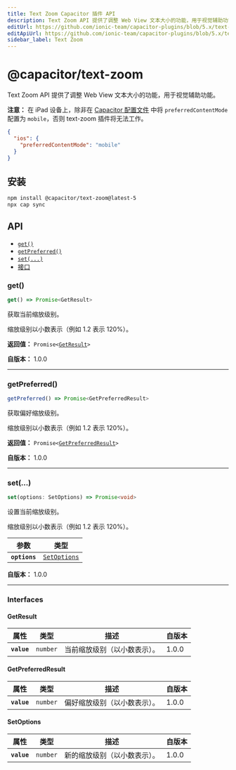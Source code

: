 ```yaml
---
title: Text Zoom Capacitor 插件 API
description: Text Zoom API 提供了调整 Web View 文本大小的功能，用于视觉辅助功能。
editUrl: https://github.com/ionic-team/capacitor-plugins/blob/5.x/text-zoom/README.md
editApiUrl: https://github.com/ionic-team/capacitor-plugins/blob/5.x/text-zoom/src/definitions.ts
sidebar_label: Text Zoom
---
```


# @capacitor/text-zoom

Text Zoom API 提供了调整 Web View 文本大小的功能，用于视觉辅助功能。

**注意：** 在 iPad 设备上，除非在 [Capacitor 配置文件](https://capacitorjs.com/docs/config) 中将 `preferredContentMode` 配置为 `mobile`，否则 text-zoom 插件将无法工作。

```json
{
  "ios": {
    "preferredContentMode": "mobile"
  }
}
```

## 安装

```bash
npm install @capacitor/text-zoom@latest-5
npx cap sync
```

## API

<docgen-index>

- [`get()`](#get)
- [`getPreferred()`](#getpreferred)
- [`set(...)`](#set)
- [接口](#interfaces)

</docgen-index>

<docgen-api>
<!--Update the source file JSDoc comments and rerun docgen to update the docs below-->

### get()

```typescript
get() => Promise<GetResult>
```

获取当前缩放级别。

缩放级别以小数表示（例如 1.2 表示 120%）。

**返回值：** <code>Promise&lt;<a href="#getresult">GetResult</a>&gt;</code>

**自版本：** 1.0.0

---

### getPreferred()

```typescript
getPreferred() => Promise<GetPreferredResult>
```

获取偏好缩放级别。

缩放级别以小数表示（例如 1.2 表示 120%）。

**返回值：** <code>Promise&lt;<a href="#getpreferredresult">GetPreferredResult</a>&gt;</code>

**自版本：** 1.0.0

---

### set(...)

```typescript
set(options: SetOptions) => Promise<void>
```

设置当前缩放级别。

缩放级别以小数表示（例如 1.2 表示 120%）。

| 参数          | 类型                                              |
| ------------- | ------------------------------------------------- |
| **`options`** | <code><a href="#setoptions">SetOptions</a></code> |

**自版本：** 1.0.0

---

### Interfaces

#### GetResult

| 属性        | 类型                | 描述                         | 自版本 |
| ----------- | ------------------- | ---------------------------- | ------ |
| **`value`** | <code>number</code> | 当前缩放级别（以小数表示）。 | 1.0.0  |

#### GetPreferredResult

| 属性        | 类型                | 描述                         | 自版本 |
| ----------- | ------------------- | ---------------------------- | ------ |
| **`value`** | <code>number</code> | 偏好缩放级别（以小数表示）。 | 1.0.0  |

#### SetOptions

| 属性        | 类型                | 描述                         | 自版本 |
| ----------- | ------------------- | ---------------------------- | ------ |
| **`value`** | <code>number</code> | 新的缩放级别（以小数表示）。 | 1.0.0  |

</docgen-api>
